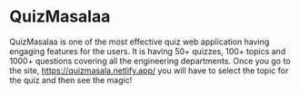# QuizMasalaa
QuizMasalaa is one of the most effective quiz web application having engaging features for the users. It is having 50+ quizzes, 100+ topics and 1000+ questions covering all the engineering departments. Once you go to the site, https://quizmasala.netlify.app/ you will have to select the topic for the quiz and then see the magic!
